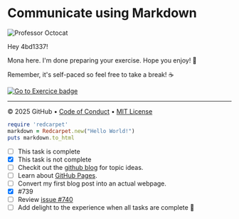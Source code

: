 # Communicate using Markdown

![Professor Octocat](https://octodex.github.com/images/Professortocat_v2.png)

Hey 4bd1337!

Mona here. I'm done preparing your exercise. Hope you enjoy! 💚

Remember, it's self-paced so feel free to take a break! ☕️

[![Go to Exercice badge](https://img.shields.io/badge/Go%20to%20Exercise-%E2%86%92-1f883d?style=for-the-badge&logo=github&labelColor=197935)](https://github.com/4bd1337/skills-communicate-using-markdown/issues/1)

---

&copy; 2025 GitHub &bull; [Code of Conduct](https://www.contributor-covenant.org/version/2/1/code_of_conduct/code_of_conduct.md) &bull; [MIT License](https://gh.io/mit)

```ruby
require 'redcarpet'
markdown = Redcarpet.new("Hello World!")
puts markdown.to_html
```

- [ ] This task is complete
- [x] This task is not complete
- [ ] Checkit out the [github blog](https://github.blog/) for topic ideas.
- [ ] Learn about [GitHub Pages](https://skills.github.com/#first-day-on-github).
- [ ] Convert my first blog post into an actual webpage.
- [x] #739
- [ ] Review [issue #740](https://github.com/octo-org/octo-repo/issues/740)
- [ ] Add delight to the experience when all tasks are complete :tada:
